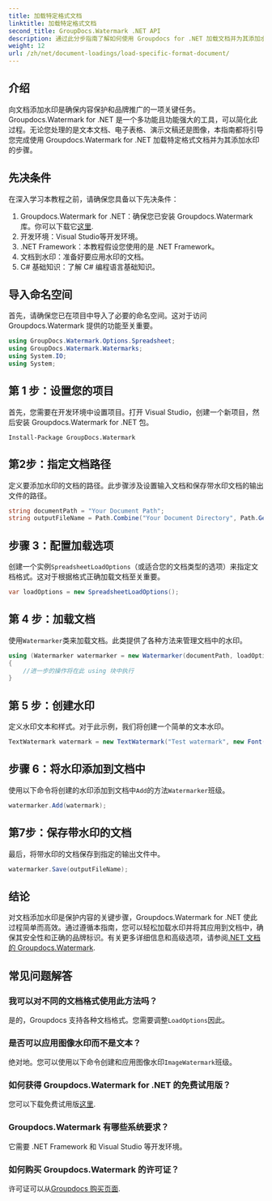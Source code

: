 ```yaml
---
title: 加载特定格式文档
linktitle: 加载特定格式文档
second_title: GroupDocs.Watermark .NET API
description: 通过此分步指南了解如何使用 Groupdocs for .NET 加载文档并为其添加水印。轻松保护您的内容并为其打造品牌。
weight: 12
url: /zh/net/document-loadings/load-specific-format-document/
---
```

## 介绍
向文档添加水印是确保内容保护和品牌推广的一项关键任务。 Groupdocs.Watermark for .NET 是一个多功能且功能强大的工具，可以简化此过程。无论您处理的是文本文档、电子表格、演示文稿还是图像，本指南都将引导您完成使用 Groupdocs.Watermark for .NET 加载特定格式文档并为其添加水印的步骤。
## 先决条件
在深入学习本教程之前，请确保您具备以下先决条件：
1.  Groupdocs.Watermark for .NET：确保您已安装 Groupdocs.Watermark 库。你可以下载它[这里](https://releases.groupdocs.com/Watermark/net/).
2. 开发环境：Visual Studio等开发环境。
3. .NET Framework：本教程假设您使用的是 .NET Framework。
4. 文档到水印：准备好要应用水印的文档。
5. C# 基础知识：了解 C# 编程语言基础知识。

## 导入命名空间
首先，请确保您已在项目中导入了必要的命名空间。这对于访问 Groupdocs.Watermark 提供的功能至关重要。
```csharp
using GroupDocs.Watermark.Options.Spreadsheet;
using GroupDocs.Watermark.Watermarks;
using System.IO;
using System;
```

## 第 1 步：设置您的项目
首先，您需要在开发环境中设置项目。打开 Visual Studio，创建一个新项目，然后安装 Groupdocs.Watermark for .NET 包。
```shell
Install-Package GroupDocs.Watermark
```
## 第2步：指定文档路径
定义要添加水印的文档的路径。此步骤涉及设置输入文档和保存带水印文档的输出文件的路径。
```csharp
string documentPath = "Your Document Path";
string outputFileName = Path.Combine("Your Document Directory", Path.GetFileName(documentPath));
```
## 步骤 3：配置加载选项
创建一个实例`SpreadsheetLoadOptions`（或适合您的文档类型的选项）来指定文档格式。这对于根据格式正确加载文档至关重要。
```csharp
var loadOptions = new SpreadsheetLoadOptions();
```
## 第 4 步：加载文档
使用`Watermarker`类来加载文档。此类提供了各种方法来管理文档中的水印。
```csharp
using (Watermarker watermarker = new Watermarker(documentPath, loadOptions))
{
    //进一步的操作将在此 using 块中执行
}
```
## 第 5 步：创建水印
定义水印文本和样式。对于此示例，我们将创建一个简单的文本水印。
```csharp
TextWatermark watermark = new TextWatermark("Test watermark", new Font("Arial", 12));
```
## 步骤 6：将水印添加到文档中
使用以下命令将创建的水印添加到文档中`Add`的方法`Watermarker`班级。
```csharp
watermarker.Add(watermark);
```
## 第7步：保存带水印的文档
最后，将带水印的文档保存到指定的输出文件中。
```csharp
watermarker.Save(outputFileName);
```

## 结论
对文档添加水印是保护内容的关键步骤，Groupdocs.Watermark for .NET 使此过程简单而高效。通过遵循本指南，您可以轻松加载水印并将其应用到文档中，确保其安全性和正确的品牌标识。有关更多详细信息和高级选项，请参阅[.NET 文档的 Groupdocs.Watermark](https://tutorials.groupdocs.com/Watermark/net/).
## 常见问题解答
### 我可以对不同的文档格式使用此方法吗？
是的，Groupdocs 支持各种文档格式。您需要调整`LoadOptions`因此。
### 是否可以应用图像水印而不是文本？
绝对地。您可以使用以下命令创建和应用图像水印`ImageWatermark`班级。
### 如何获得 Groupdocs.Watermark for .NET 的免费试用版？
您可以下载免费试用版[这里](https://releases.groupdocs.com/).
### Groupdocs.Watermark 有哪些系统要求？
它需要 .NET Framework 和 Visual Studio 等开发环境。
### 如何购买 Groupdocs.Watermark 的许可证？
许可证可以从[Groupdocs 购买页面](https://purchase.groupdocs.com/buy).